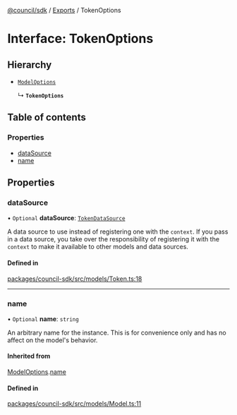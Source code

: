 [@council/sdk](../README.md) / [Exports](../modules.md) / TokenOptions

# Interface: TokenOptions

## Hierarchy

- [`ModelOptions`](ModelOptions.md)

  ↳ **`TokenOptions`**

## Table of contents

### Properties

- [dataSource](TokenOptions.md#datasource)
- [name](TokenOptions.md#name)

## Properties

### dataSource

• `Optional` **dataSource**: [`TokenDataSource`](TokenDataSource.md)

A data source to use instead of registering one with the `context`. If you
pass in a data source, you take over the responsibility of registering it
with the `context` to make it available to other models and data sources.

#### Defined in

[packages/council-sdk/src/models/Token.ts:18](https://github.com/element-fi/council-monorepo/blob/badbd3c/packages/council-sdk/src/models/Token.ts#L18)

___

### name

• `Optional` **name**: `string`

An arbitrary name for the instance. This is for convenience only and has no
affect on the model's behavior.

#### Inherited from

[ModelOptions](ModelOptions.md).[name](ModelOptions.md#name)

#### Defined in

[packages/council-sdk/src/models/Model.ts:11](https://github.com/element-fi/council-monorepo/blob/badbd3c/packages/council-sdk/src/models/Model.ts#L11)

